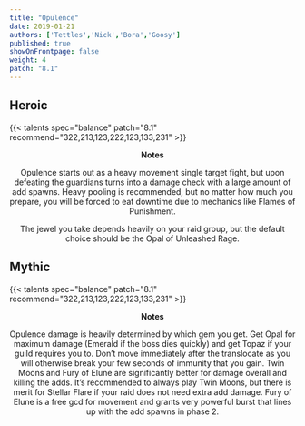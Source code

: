 ```yaml
---
title: "Opulence"
date: 2019-01-21
authors: ['Tettles','Nick','Bora','Goosy']
published: true
showOnFrontpage: false
weight: 4
patch: "8.1"
---
```


## Heroic
{{< talents spec="balance" patch="8.1" recommend="322,213,123,222,123,133,231" >}}
<center>
<b>Notes</b>

Opulence starts out as a heavy movement single target fight, but upon defeating the guardians turns into a damage check with a large amount of add spawns. Heavy pooling is recommended, but no matter how much you prepare, you will be forced to eat downtime due to mechanics like Flames of Punishment.

The jewel you take depends heavily on your raid group, but the default choice should be the Opal of Unleashed Rage.

</center>


## Mythic
{{< talents spec="balance" patch="8.1" recommend="322,213,123,222,123,133,231" >}}
<center>
<b>Notes</b>

Opulence damage is heavily determined by which gem you get. Get Opal for maximum damage (Emerald if the boss dies quickly) and get Topaz if your guild requires you to. Don’t move immediately after the translocate as you will otherwise break your few seconds of immunity that you gain. Twin Moons and Fury of Elune are significantly better for damage overall and killing the adds. It’s recommended to always play Twin Moons, but there is merit for Stellar Flare if your raid does not need extra add damage. Fury of Elune is a free gcd for movement and grants very powerful burst that lines up with the add spawns in phase 2.

</center>
 
